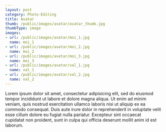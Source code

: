 ```yaml
---
layout: post
category: Photo-Editing
title: Avatar
thumb: /public/images/avatar/avatar_thumb.jpg
thumbType: image
images:
- url: /public/images/avatar/moi_1.jpg
  name: moi_1
- url: /public/images/avatar/moi_2.jpg
  name: moi_2
- url: /public/images/avatar/moi_3.jpg
  name: moi_3
- url: /public/images/avatar/val_1.jpg
  name: val_1  
- url: /public/images/avatar/val_2.jpg
  name: val_2    
---
```

Lorem ipsum dolor sit amet, consectetur adipisicing elit, sed do eiusmod
tempor incididunt ut labore et dolore magna aliqua. Ut enim ad minim veniam,
quis nostrud exercitation ullamco laboris nisi ut aliquip ex ea commodo
consequat. Duis aute irure dolor in reprehenderit in voluptate velit esse
cillum dolore eu fugiat nulla pariatur. Excepteur sint occaecat cupidatat non
proident, sunt in culpa qui officia deserunt mollit anim id est laborum.